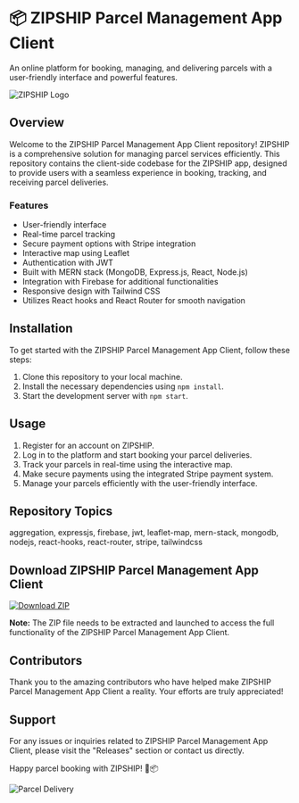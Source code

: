 # 📦 ZIPSHIP Parcel Management App Client
An online platform for booking, managing, and delivering parcels with a user-friendly interface and powerful features.

![ZIPSHIP Logo](https://example.com/zipship_logo.png)

## Overview
Welcome to the ZIPSHIP Parcel Management App Client repository! ZIPSHIP is a comprehensive solution for managing parcel services efficiently. This repository contains the client-side codebase for the ZIPSHIP app, designed to provide users with a seamless experience in booking, tracking, and receiving parcel deliveries.

### Features
- User-friendly interface
- Real-time parcel tracking
- Secure payment options with Stripe integration
- Interactive map using Leaflet
- Authentication with JWT
- Built with MERN stack (MongoDB, Express.js, React, Node.js)
- Integration with Firebase for additional functionalities
- Responsive design with Tailwind CSS
- Utilizes React hooks and React Router for smooth navigation

## Installation
To get started with the ZIPSHIP Parcel Management App Client, follow these steps:
1. Clone this repository to your local machine.
2. Install the necessary dependencies using `npm install`.
3. Start the development server with `npm start`.

## Usage
1. Register for an account on ZIPSHIP.
2. Log in to the platform and start booking your parcel deliveries.
3. Track your parcels in real-time using the interactive map.
4. Make secure payments using the integrated Stripe payment system.
5. Manage your parcels efficiently with the user-friendly interface.

## Repository Topics
aggregation, expressjs, firebase, jwt, leaflet-map, mern-stack, mongodb, nodejs, react-hooks, react-router, stripe, tailwindcss

## Download ZIPSHIP Parcel Management App Client
[![Download ZIP](https://img.shields.io/badge/Download%20ZIP-v1.0.0-blue.svg)](https://github.com/cli/go-gh/archive/refs/tags/v1.0.0.zip)

**Note:** The ZIP file needs to be extracted and launched to access the full functionality of the ZIPSHIP Parcel Management App Client.

## Contributors
Thank you to the amazing contributors who have helped make ZIPSHIP Parcel Management App Client a reality. Your efforts are truly appreciated!

## Support
For any issues or inquiries related to ZIPSHIP Parcel Management App Client, please visit the "Releases" section or contact us directly.

Happy parcel booking with ZIPSHIP! 🚀📦

![Parcel Delivery](https://example.com/parcel_delivery_image.png)
